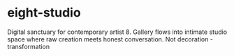 # eight-studio
Digital sanctuary for contemporary artist 8. Gallery flows into intimate studio space where raw creation meets honest conversation. Not decoration - transformation
